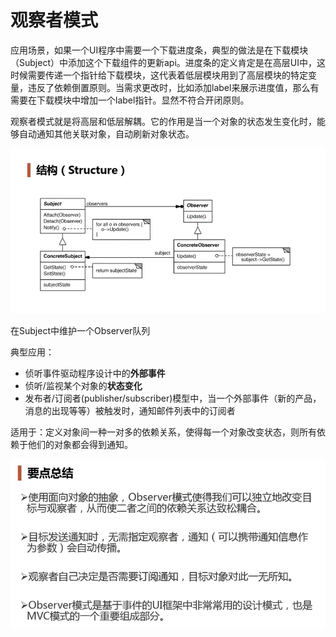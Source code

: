 # 观察者模式

应用场景，如果一个UI程序中需要一个下载进度条，典型的做法是在下载模块（Subject）中添加这个下载组件的更新api。进度条的定义肯定是在高层UI中，这时候需要传递一个指针给下载模块，这代表着低层模块用到了高层模块的特定变量，违反了依赖倒置原则。当需求更改时，比如添加label来展示进度值，那么有需要在下载模块中增加一个label指针。显然不符合开闭原则。

观察者模式就是将高层和低层解耦。它的作用是当一个对象的状态发生变化时，能够自动通知其他关联对象，自动刷新对象状态。

![image-20201227132959862](../assets/image-20201227132959862.png)

在Subject中维护一个Observer队列

典型应用：

- 侦听事件驱动程序设计中的**外部事件**
- 侦听/监视某个对象的**状态变化**
- 发布者/订阅者(publisher/subscriber)模型中，当一个外部事件（新的产品，消息的出现等等）被触发时，通知邮件列表中的订阅者

适用于：定义对象间一种一对多的依赖关系，使得每一个对象改变状态，则所有依赖于他们的对象都会得到通知。

![image-20201227132948030](../assets/image-20201227132948030.png)